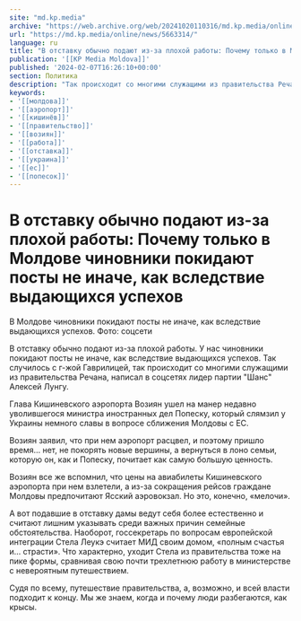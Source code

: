```yaml
---
site: "md.kp.media"
archive: "https://web.archive.org/web/20241020110316/md.kp.media/online/news/5663314/"
url: "https://md.kp.media/online/news/5663314/"
language: ru
title: "В отставку обычно подают из-за плохой работы: Почему только в Молдове чиновники покидают посты не иначе, как вследствие выдающихся успехов"
publication: '[[KP Media Moldova]]'
published: '2024-02-07T16:26:10+00:00'
section: Политика
description: "Так происходит со многими служащими из правительства Речана"
keywords:
- '[[молдова]]'
- '[[аэропорт]]'
- '[[кишинёв]]'
- '[[правительство]]'
- '[[возиян]]'
- '[[работа]]'
- '[[отставка]]'
- '[[украина]]'
- '[[ес]]'
- '[[попесок]]'
---
```


# В отставку обычно подают из-за плохой работы: Почему только в Молдове чиновники покидают посты не иначе, как вследствие выдающихся успехов

В Молдове чиновники покидают посты не иначе, как вследствие выдающихся успехов. Фото: соцсети

В отставку обычно подают из-за плохой работы. У нас чиновники покидают посты не иначе, как вследствие выдающихся успехов. Так случилось с г-жой Гаврилицей, так происходит со многими служащими из правительства Речана, написал в соцсетях лидер партии "Шанс" Алексей Лунгу.

Глава Кишиневского аэропорта Возиян ушел на манер недавно уволившегося министра иностранных дел Попеску, который слямзил у Украины немного славы в вопросе сближения Молдовы с ЕС.

Возиян заявил, что при нем аэропорт расцвел, и поэтому пришло время… нет, не покорять новые вершины, а вернуться в лоно семьи, которую он, как и Попеску, почитает как самую большую ценность.

Возиян все же вспомнил, что цены на авиабилеты Кишиневского аэропорта при нем взлетели, а из-за сокращения рейсов граждане Молдовы предпочитают Ясский аэровокзал. Но это, конечно, «мелочи».

А вот подавшие в отставку дамы ведут себя более естественно и считают лишним указывать среди важных причин семейные обстоятельства. Наоборот, госсекретарь по вопросам европейской интеграции Стела Леукэ считает МИД своим домом, «полным счастья и… страсти». Что характерно, уходит Стела из правительства тоже на пике формы, сравнивая свою почти трехлетнюю работу в министерстве с невероятным путешествием.

Судя по всему, путешествие правительства, а, возможно, и всей власти подходит к концу. Мы же знаем, когда и почему люди разбегаются, как крысы.
